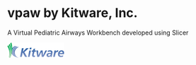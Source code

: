 vpaw by Kitware, Inc.
================================

A Virtual Pediatric Airways Workbench developed using Slicer

![vpaw by Kitware, Inc.](Applications/vpawApp/Resources/Images/LogoFull.png?raw=true)

